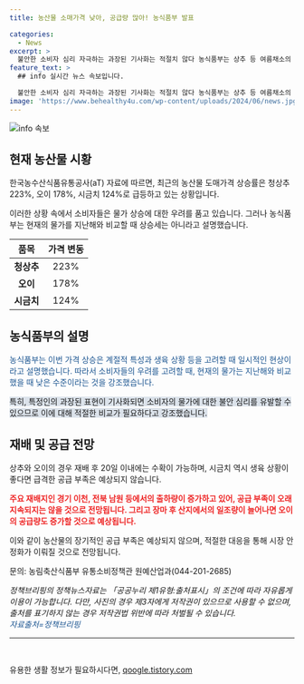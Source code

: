 ```yaml
---
title: 농산물 소매가격 낮아, 공급량 많아! 농식품부 발표

categories:
  - News
excerpt: >
  불안한 소비자 심리 자극하는 과장된 기사화는 적절치 않다 농식품부는 상추 등 여름채소의 가격 상승은 계절적 특성으로 설명했다. 소매가격은 낮아짐에도, 과장된 표현은 불안을 유발한다고 지적. 상추와 오이는 공급량이 증가할 전망이며, 불안하지 않도록 조심스러운 비교가 필요하다.
feature_text: >
  ## info 실시간 뉴스 속보입니다.

  불안한 소비자 심리 자극하는 과장된 기사화는 적절치 않다 농식품부는 상추 등 여름채소의 가격 상승은 계절적 특성으로 설명했다. 소매가격은 낮아짐에도, 과장된 표현은 불안을 유발한다고 지적. 상추와 오이는 공급량이 증가할 전망이며, 불안하지 않도록 조심스러운 비교가 필요하다.
image: 'https://www.behealthy4u.com/wp-content/uploads/2024/06/news.jpg'
---
```


<p><img src="https://www.behealthy4u.com/wp-content/uploads/2024/06/news.jpg" alt="info 속보" /></p>

<h2 data-ke-size="size26">현재 농산물 시황</h2>

<p data-ke-size="size16">한국농수산식품유통공사(aT) 자료에 따르면, 최근의 농산물 도매가격 상승률은 청상추 223%, 오이 178%, 시금치 124%로 급등하고 있는 상황입니다.</p>

<p data-ke-size="size16">이러한 상황 속에서 소비자들은 물가 상승에 대한 우려를 품고 있습니다. 그러나 농식품부는 현재의 물가를 지난해와 비교할 때 상승세는 아니라고 설명했습니다.</p>

<table>
    <thead>
        <tr>
            <th style="text-align: center;">품목</th>
            <th style="text-align: center;">가격 변동</th>
        </tr>
    </thead>
    <tbody>
        <tr>
            <td style="text-align: center;"><b>청상추</b></td>
            <td style="text-align: center;">223%</td>
        </tr>
        <tr>
            <td style="text-align: center;"><b>오이</b></td>
            <td style="text-align: center;">178%</td>
        </tr>
        <tr>
            <td style="text-align: center;"><b>시금치</b></td>
            <td style="text-align: center;">124%</td>
        </tr>
    </tbody>
</table>

<h2 data-ke-size="size26">농식품부의 설명</h2>

<p data-ke-size="size16"><span style="color: #1a5490;">농식품부는 이번 가격 상승은 계절적 특성과 생육 상황 등을 고려할 때 일시적인 현상이라고 설명했습니다. 따라서 소비자들의 우려를 고려할 때, 현재의 물가는 지난해와 비교했을 때 낮은 수준이라는 것을 강조했습니다.</span></p>

<p data-ke-size="size16"><span style="background-color: #21538527;">특히, 특정인의 과장된 표현이 기사화되면 소비자의 물가에 대한 불안 심리를 유발할 수 있으므로 이에 대해 적절한 비교가 필요하다고 강조했습니다.</span></p>

<h2 data-ke-size="size26">재배 및 공급 전망</h2>

<p data-ke-size="size16">상추와 오이의 경우 재배 후 20일 이내에는 수확이 가능하며, 시금치 역시 생육 상황이 좋다면 급격한 공급 부족은 예상되지 않습니다.</p>

<p data-ke-size="size16"><b><span style="color: #ee2323;">주요 재배지인 경기 이천, 전북 남원 등에서의 출하량이 증가하고 있어, 공급 부족이 오래 지속되지는 않을 것으로 전망됩니다. 그리고 장마 후 산지에서의 일조량이 늘어나면 오이의 공급량도 증가할 것으로 예상됩니다.</span></b></p>

<p data-ke-size="size16">이와 같이 농산물의 장기적인 공급 부족은 예상되지 않으며, 적절한 대응을 통해 시장 안정화가 이뤄질 것으로 전망됩니다.</p>

<p data-ke-size="size16">문의: 농림축산식품부 유통소비정책관 원예산업과(044-201-2685)</p>

<p data-ke-size="size16"><i>정책브리핑의 정책뉴스자료는 「공공누리 제1유형:출처표시」의 조건에 따라 자유롭게 이용이 가능합니다. 다만, 사진의 경우 제3자에게 저작권이 있으므로 사용할 수 없으며, 출처를 표기하지 않는 경우 저작권법 위반에 따라 처벌될 수 있습니다. <br><span style="color: #1a5490;">자료출처=정책브리핑 </span></i></p>

<hr>

<p data-ke-size="size16">&nbsp;</p>
유용한 생활 정보가 필요하시다면, <a href="https://qoogle.tistory.com" rel="dofollow">qoogle.tistory.com</a>


